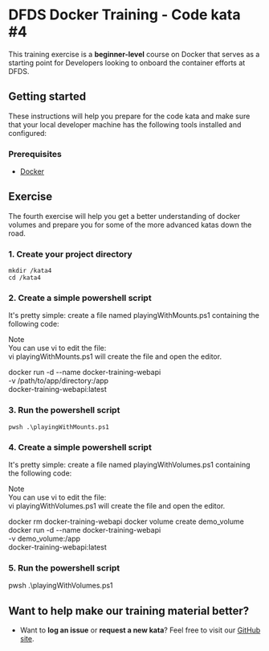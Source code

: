 DFDS Docker Training - Code kata #4
======================================

This training exercise is a **beginner-level** course on Docker that serves as a starting point for Developers looking to onboard the container efforts at DFDS. 


## Getting started
These instructions will help you prepare for the code kata and make sure that your local developer machine has the following tools installed and configured:


### Prerequisites
* [Docker](https://www.docker.com/get-started)


## Exercise
The fourth exercise will help you get a better understanding of docker volumes and prepare you for some of the more advanced katas down the road.

### 1. Create your project directory
`mkdir /kata4`<br/>
`cd /kata4`

### 2. Create a simple powershell script
It's pretty simple: create a file named playingWithMounts.ps1 containing the following code:

Note <br/> You can use vi to edit the file: <br/> vi playingWithMounts.ps1 will create the file and open the editor.

docker run -d --name docker-training-webapi \
    -v /path/to/app/directory:/app \
    docker-training-webapi:latest

### 3. Run the powershell script
    pwsh .\playingWithMounts.ps1

### 4. Create a simple powershell script
It's pretty simple: create a file named playingWithVolumes.ps1 containing the following code:

Note <br/> You can use vi to edit the file: <br/> vi playingWithVolumes.ps1 will create the file and open the editor.

docker rm docker-training-webapi
docker volume create demo_volume
docker run -d --name docker-training-webapi \
    -v demo_volume:/app \
    docker-training-webapi:latest

### 5. Run the powershell script
pwsh .\playingWithVolumes.ps1

## Want to help make our training material better?

 * Want to **log an issue** or **request a new kata**? Feel free to visit our [GitHub site](https://github.com/dfds/ded-dojo/issues).
 
